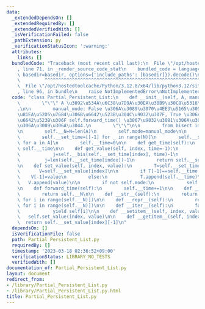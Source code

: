 ```yaml
---
data:
  _extendedDependsOn: []
  _extendedRequiredBy: []
  _extendedVerifiedWith: []
  _isVerificationFailed: false
  _pathExtension: py
  _verificationStatusIcon: ':warning:'
  attributes:
    links: []
  bundledCode: "Traceback (most recent call last):\n  File \"/opt/hostedtoolcache/Python/3.12.8/x64/lib/python3.12/site-packages/onlinejudge_verify/documentation/build.py\"\
    , line 71, in _render_source_code_stat\n    bundled_code = language.bundle(stat.path,\
    \ basedir=basedir, options={'include_paths': [basedir]}).decode()\n          \
    \         ^^^^^^^^^^^^^^^^^^^^^^^^^^^^^^^^^^^^^^^^^^^^^^^^^^^^^^^^^^^^^^^^^^^^^^^^^^^^^^^^^\n\
    \  File \"/opt/hostedtoolcache/Python/3.12.8/x64/lib/python3.12/site-packages/onlinejudge_verify/languages/python.py\"\
    , line 96, in bundle\n    raise NotImplementedError\nNotImplementedError\n"
  code: "class Partial_Persistent_List:\n    def __init__(self, A, manual_mode=False):\n\
    \        \"\"\" A \u3092\u534A\u6C38\u7D9A\u30EA\u30B9\u30C8\u5316\u3059\u308B\
    .\n\n        manual_mode: False \u306A\u3089\u3070\u4EE3\u5165\u3059\u308B\u3068\
    \u81EA\u52D5\u7684\u306B\u6642\u523B\u304C\u9032\u307F, True \u306A\u3089\u3070\
    \u6642\u523B\u306F self.forward_time() \u3067\u9032\u3081\u306A\u3051\u308C\u3070\
    \u306A\u3089\u306A\u3044.\n        \"\"\"\n\n        from bisect import bisect_left\n\
    \n        self.__N=N=len(A)\n        self.mode=manual_mode\n\n        self.__bis=bisect_left\n\
    \        self.__set_time=[[-1] for _ in range(N)]\n        self.__set_value=[[a]\
    \ for a in A]\n        self.__time=0\n\n    def get_time(self):\n        return\
    \ self.__time\n\n    def get_value(self, index, time=-1):\n        if time>=0:\n\
    \            j=self.__bis(self.__set_time[index], time)-1\n        else:\n   \
    \         j=len(self.__set_time[index])-1\n        return self.__set_value[index][j]\n\
    \n    def set_value(self, index, value):\n        T=self.__set_time[index]\n \
    \       V=self.__set_value[index]\n\n        if T[-1]==self.__time:\n        \
    \    V[-1]=value\n        else:\n            T.append(self.__time)\n         \
    \   V.append(value)\n\n        if not self.mode:\n            self.__time+=1\n\
    \n    def forward_time(self):\n        self.__time+=1\n\n    def __len__(self):\n\
    \        return self.__N\n\n    def __str__(self):\n        return str([self[i]\
    \ for i in range(self.__N)])\n\n    def __repr__(self):\n        return repr([self[i]\
    \ for i in range(self.__N)])\n\n    def __iter__(self):\n        for i in range(self.__N):\n\
    \            yield self[i]\n\n    def __setitem__(self, index, value):\n     \
    \   self.set_value(index, value)\n\n    def __getitem__(self, index):\n      \
    \  return self.__set_value[index][-1]\n"
  dependsOn: []
  isVerificationFile: false
  path: Partial_Persistent_List.py
  requiredBy: []
  timestamp: '2023-03-18 02:36:52+09:00'
  verificationStatus: LIBRARY_NO_TESTS
  verifiedWith: []
documentation_of: Partial_Persistent_List.py
layout: document
redirect_from:
- /library/Partial_Persistent_List.py
- /library/Partial_Persistent_List.py.html
title: Partial_Persistent_List.py
---
```

